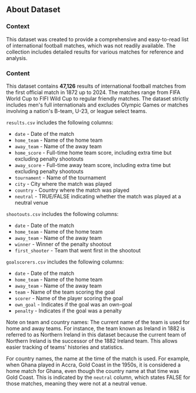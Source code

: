 ## About Dataset

### Context

This dataset was created to provide a comprehensive and easy-to-read list of international football matches, which was not readily available. The collection includes detailed results for various matches for reference and analysis.

### Content

This dataset contains **47,126** results of international football matches from the first official match in 1872 up to 2024. The matches range from FIFA World Cup to FIFI Wild Cup to regular friendly matches. The dataset strictly includes men's full internationals and excludes Olympic Games or matches involving a nation's B-team, U-23, or league select teams.

`results.csv` includes the following columns:

* `date` - Date of the match
* `home_team` - Name of the home team
* `away_team` - Name of the away team
* `home_score` - Full-time home team score, including extra time but excluding penalty shootouts
* `away_score` - Full-time away team score, including extra time but excluding penalty shootouts
* `tournament` - Name of the tournament
* `city` - City where the match was played
* `country` - Country where the match was played
* `neutral` - TRUE/FALSE indicating whether the match was played at a neutral venue

`shootouts.csv` includes the following columns:

* `date` - Date of the match
* `home_team` - Name of the home team
* `away_team` - Name of the away team
* `winner` - Winner of the penalty shootout
* `first_shooter` - Team that went first in the shootout

`goalscorers.csv` includes the following columns:

* `date` - Date of the match
* `home_team` - Name of the home team
* `away_team` - Name of the away team
* `team` - Name of the team scoring the goal
* `scorer` - Name of the player scoring the goal
* `own_goal` - Indicates if the goal was an own-goal
* `penalty` - Indicates if the goal was a penalty

Note on team and country names: The current name of the team is used for home and away teams. For instance, the team known as Ireland in 1882 is referred to as Northern Ireland in this dataset because the current team of Northern Ireland is the successor of the 1882 Ireland team. This allows easier tracking of teams' histories and statistics.

For country names, the name at the time of the match is used. For example, when Ghana played in Accra, Gold Coast in the 1950s, it is considered a home match for Ghana, even though the country name at that time was Gold Coast. This is indicated by the `neutral` column, which states FALSE for those matches, meaning they were not at a neutral venue.
